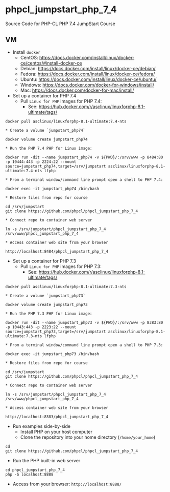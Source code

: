 # phpcl_jumpstart_php_7_4
Source Code for PHP-CL PHP 7.4 JumpStart Course

## VM
* Install `docker`
  * CentOS: https://docs.docker.com/install/linux/docker-ce/centos/#install-docker-ce
  * Debian: https://docs.docker.com/install/linux/docker-ce/debian/
  * Fedora: https://docs.docker.com/install/linux/docker-ce/fedora/
  * Ubuntu: https://docs.docker.com/install/linux/docker-ce/ubuntu/
  * Windows: https://docs.docker.com/docker-for-windows/install/
  * Mac: https://docs.docker.com/docker-for-mac/install/
* Set up a container for PHP 7.4
    * Pull `Linux for PHP` images for PHP 7.4:
      * See: https://hub.docker.com/r/asclinux/linuxforphp-8.1-ultimate/tags/
```
docker pull asclinux/linuxforphp-8.1-ultimate:7.4-nts
```
    * Create a volume `jumpstart_php74`
```
docker volume create jumpstart_php74
```
    * Run the PHP 7.4 PHP for Linux image:
```
docker run -dit --name jumpstart_php74 -v ${PWD}/:/srv/www -p 8484:80 -p 10444:443 -p 2224:22 --mount source=jumpstart_php74,target=/srv/jumpstart asclinux/linuxforphp-8.1-ultimate:7.4-nts lfphp
```
    * From a terminal window/command line prompt open a shell to PHP 7.4:
```
docker exec -it jumpstart_php74 /bin/bash
```
    * Restore files from repo for course
```
cd /srv/jumpstart
git clone https://github.com/phpcl/phpcl_jumpstart_php_7_4
```
    * Connect repo to container web server
```
ln -s /srv/jumpstart/phpcl_jumpstart_php_7_4 /srv/www/phpcl_jumpstart_php_7_4
```
    * Access container web site from your browser
```
http://localhost:8484/phpcl_jumpstart_php_7_4
```
* Set up a container for PHP 7.3
    * Pull `Linux for PHP` images for PHP 7.3:
      * See: https://hub.docker.com/r/asclinux/linuxforphp-8.1-ultimate/tags/
```
docker pull asclinux/linuxforphp-8.1-ultimate:7.3-nts
```
    * Create a volume `jumpstart_php73`
```
docker volume create jumpstart_php73
```
    * Run the PHP 7.3 PHP for Linux image:
```
docker run -dit --name jumpstart_php73 -v ${PWD}/:/srv/www -p 8383:80 -p 10443:443 -p 2223:22 --mount source=jumpstart_php73,target=/srv/jumpstart asclinux/linuxforphp-8.1-ultimate:7.3-nts lfphp
```
    * From a terminal window/command line prompt open a shell to PHP 7.3:
```
docker exec -it jumpstart_php73 /bin/bash
```
    * Restore files from repo for course
```
cd /srv/jumpstart
git clone https://github.com/phpcl/phpcl_jumpstart_php_7_4
```
    * Connect repo to container web server
```
ln -s /srv/jumpstart/phpcl_jumpstart_php_7_4 /srv/www/phpcl_jumpstart_php_7_4
```
    * Access container web site from your browser
```
http://localhost:8383/phpcl_jumpstart_php_7_4
```
* Run examples side-by-side
  * Install PHP on your host computer
  * Clone the repository into your home directory (`/home/your_home`)
```
cd
git clone https://github.com/phpcl/phpcl_jumpstart_php_7_4
```
  * Run the PHP built-in web server
```
cd phpcl_jumpstart_php_7_4
php -S localhost:8888
```
  * Access from your browser: `http://localhost:8888/`
